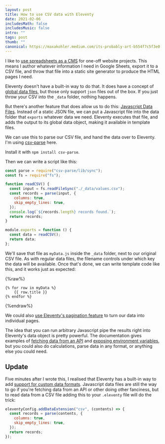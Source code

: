 ```yaml
---
layout: post
title: How to use CSV data with Eleventy
date: 2021-02-06
includesMath: false
includesMusic: false
intro: ""
tags: post
thumb: ""
canonical: https://maxakohler.medium.com/its-probably-art-b554f7c5f3e0
---
```


I like to [use spreadsheets as a CMS](/work/digital-direction/) for one-off website projects. This means I author whatever information I need in Google Sheets, export it to a CSV file, and throw that file into a static site generator to produce the HTML pages I need.

Eleventy doesn't have a built-in way to do that. It does have a concept of [global data files](https://www.11ty.dev/docs/data-global/), but those only support `json` files out of the box. If you just throw your CSV into the `_data` folder, nothing happens.

But there's another feature that does allow us to do this: [Javascript Data Files](https://www.11ty.dev/docs/data-js/). Instead of a static JSON file, we can put a Javascript file into the data folder that `exports` whatever data we need. Eleventy executes that file, and adds the output to its global data object, making it available in template files.

We can use this to parse our CSV file, and hand the data over to Eleventy. I'm using [csv-parse](https://csv.js.org/parse/) here. 

Install it with ```npm install csv-parse```.

Then we can write a script like this:

```js
const parse = require("csv-parse/lib/sync");
const fs = require("fs");

function readCSV() {
  const input = fs.readFileSync("./_data/values.csv");
  const records = parse(input, {
    columns: true,
    skip_empty_lines: true,
  });
  console.log(`${records.length} records found.`);
  return records;
}

module.exports = function () {
  const data = readCSV();
  return data;
};
```

We'll save that file as `myData.js` inside the `_data` folder, next to our original CSV file. As with regular data files, the filename controls under which key the data will be available. Once that's done, we can write template code like this, and it works just as expected:

{%raw%}
```liquid
{% for row in myData %}
    {{ row.title }}
{% endfor %}
```
{%endraw%}

We could also [use Eleventy's pagination feature](https://www.11ty.dev/docs/pages-from-data/) to turn our data into individual pages.

The idea that you can run arbitrary Javascript pipe the results right into Eleventy's data object is pretty powerful. The documentation gives examples of [fetching data from an API](https://www.11ty.dev/docs/data-js/#example-using-graphql) and [exposing environment variables](https://www.11ty.dev/docs/data-js/#example-exposing-environment-variables), but you could also do calculations, parse data in any format, or anything else you could need.

## Update

Five minutes after I wrote this, I realised that Eleventy has a built-in way to add [support for custom data formats](https://www.11ty.dev/docs/data-custom/). Javascript data files are still the way to go if you're fetching data from an API or other doing other fanciness, but to read data from a CSV file adding this to your `.eleventy` file will do the trick:

```js
eleventyConfig.addDataExtension("csv", (contents) => {
  const records = parse(contents, {
    columns: true,
    skip_empty_lines: true,
  });
  return records;
});
```
